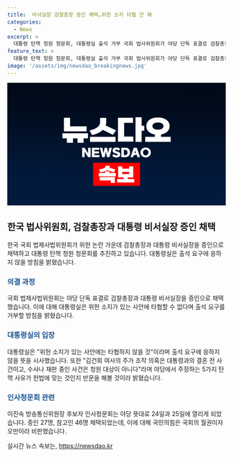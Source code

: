 ```yaml
---
title:  비서실장 검찰총장 증인 채택…위헌 소지 타협 안 해
categories:
  - News
excerpt: >
  대통령 탄핵 청원 청문회, 대통령실 출석 거부 국회 법사위원회가 야당 단독 표결로 검찰총장과 대통령 비서실장을 증인으로 채택. 야당의 이원석 검찰총장과 정진석 대통령 비서실장 등 6명 채택안을 상정하는 등 여야 충돌 계속. 대통령실은 출석 요구 거부 및 5가지 탄핵 사유 헌법적 타당성 반문. 또한, 이진숙 방통위원장 후보자 인사청문회 역시 야당 뜻대로 24일과 25일로 일정 조정. 여당 반대 속에 27명 증인, 46명 참고인 채택.
feature_text: >
  대통령 탄핵 청원 청문회, 대통령실 출석 거부 국회 법사위원회가 야당 단독 표결로 검찰총장과 대통령 비서실장을 증인으로 채택. 야당의 이원석 검찰총장과 정진석 대통령 비서실장 등 6명 채택안을 상정하는 등 여야 충돌 계속. 대통령실은 출석 요구 거부 및 5가지 탄핵 사유 헌법적 타당성 반문. 또한, 이진숙 방통위원장 후보자 인사청문회 역시 야당 뜻대로 24일과 25일로 일정 조정. 여당 반대 속에 27명 증인, 46명 참고인 채택.
image: '/assets/img/newsdao_breakingnews.jpg'
---
```


<p><img src="/assets/img/newsdao_breakingnews.jpg" alt="koreaapp 속보" /></p>

<h2 data-ke-size="size26">한국 법사위원회, 검찰총장과 대통령 비서실장 증인 채택</h2>

<p data-ke-size="size16">한국 국회 법제사법위원회가 위헌 논란 가운데 검찰총장과 대통령 비서실장을 증인으로 채택하고 대통령 탄핵 청원 청문회를 추진하고 있습니다. 대통령실은 출석 요구에 응하지 않을 방침을 밝혔습니다.</p>

<h3><b><span style="color: #1a5490;">의결 과정</span></b></h3>

<p data-ke-size="size16">국회 법제사법위원회는 야당 단독 표결로 검찰총장과 대통령 비서실장을 증인으로 채택했습니다. 이에 대해 대통령실은 위헌 소지가 있는 사안에 타협할 수 없다며 출석 요구를 거부할 방침을 밝혔습니다.</p>

<h3><b><span style="color: #1a5490;">대통령실의 입장</span></b></h3>

<p data-ke-size="size16">대통령실은 "위헌 소지가 있는 사안에는 타협하지 않을 것"이라며 출석 요구에 응하지 않을 뜻을 시사했습니다. 또한 "김건희 여사의 주가 조작 의혹은 대통령과의 결혼 전 사건이고, 수사나 재판 중인 사건은 청원 대상이 아니다"라며 야당에서 주장하는 5가지 탄핵 사유가 헌법에 맞는 것인지 반문을 해볼 것이라 밝혔습니다.</p>

<h3><b><span style="color: #1a5490;">인사청문회 관련</span></b></h3>

<p data-ke-size="size16">이진숙 방송통신위원장 후보자 인사청문회는 야당 뜻대로 24일과 25일에 열리게 되었습니다. 증인 27명, 참고인 46명 채택되었는데, 이에 대해 국민의힘은 국회의 월권이자 오만이라 비판했습니다.</p>
실시간 뉴스 속보는, <a href="https://newsdao.kr" rel="dofollow">https://newsdao.kr</a>


